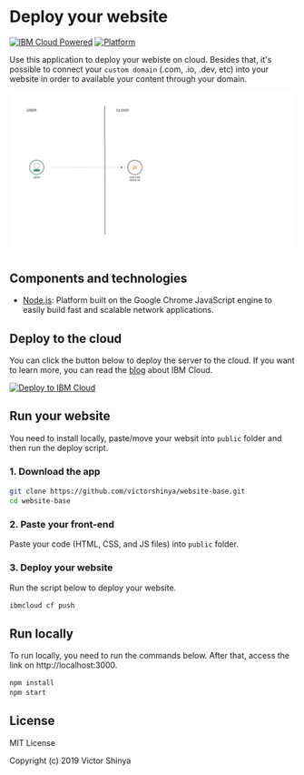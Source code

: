# Deploy your website

[![IBM Cloud Powered](https://img.shields.io/badge/IBM%20Cloud-powered-blue.svg)](https://cloud.ibm.com)
[![Platform](https://img.shields.io/badge/platform-nodejs-lightgrey.svg?style=flat)](https://developer.ibm.com/?s=nodejs/)

Use this application to deploy your webiste on cloud. Besides that, it's possible to connect your `custom domain` (.com, .io, .dev, etc) into your website in order to available your content through your domain.

![Architecture Design](doc/source/images/architecture.jpeg)

## Components and technologies

* [Node.js](https://developer.ibm.com/?s=nodejs): Platform built on the Google Chrome JavaScript engine to easily build fast and scalable network applications.

## Deploy to the cloud

You can click the button below to deploy the server to the cloud. If you want to learn more, you can read the [blog](https://medium.com/ibmdeveloperbr/o-que-e-a-ibm-cloud-e-como-subir-a-sua-primeira-aplicacao-na-nuvem-41bfd260a2b7) about IBM Cloud.

[![Deploy to IBM Cloud](https://cloud.ibm.com/devops/setup/deploy/button.png)](https://cloud.ibm.com/devops/setup/deploy?repository=https://github.com/victorshinya/website-base)

## Run your website

You need to install locally, paste/move your websit into `public` folder and then run the deploy script.

### 1. Download the app

```sh
git clone https://github.com/victorshinya/website-base.git
cd website-base
```

### 2. Paste your front-end

Paste your code (HTML, CSS, and JS files) into `public` folder.

### 3. Deploy your website

Run the script below to deploy your website.

```sh
ibmcloud cf push
```

## Run locally

To run locally, you need to run the commands below. After that, access the link on http://localhost:3000.

```sh
npm install
npm start
```

## License

MIT License

Copyright (c) 2019 Victor Shinya
